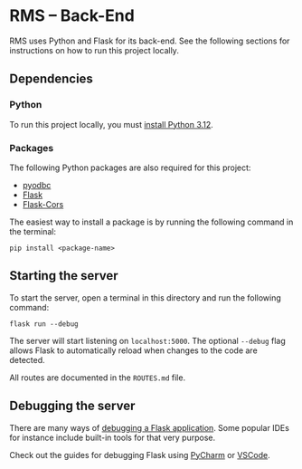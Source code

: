 # RMS &ndash; Back-End

RMS uses Python and Flask for its back-end. See the following sections for instructions on how to run this project locally.



## Dependencies

### Python

To run this project locally, you must [install Python 3.12](https://www.python.org/downloads/).

### Packages

The following Python packages are also required for this project:

- [pyodbc](https://pypi.org/project/pyodbc/)
- [Flask](https://pypi.org/project/Flask/)
- [Flask-Cors](https://pypi.org/project/Flask-Cors/)

The easiest way to install a package is by running the following command in the terminal:
```
pip install <package-name>
```



## Starting the server

To start the server, open a terminal in this directory and run the following command:
```
flask run --debug
```
The server will start listening on `localhost:5000`.
The optional `--debug` flag allows Flask to automatically reload when changes to the code are detected.

All routes are documented in the `ROUTES.md` file.



## Debugging the server

There are many ways of [debugging a Flask application](https://flask.palletsprojects.com/en/3.0.x/debugging/).
Some popular IDEs for instance include built-in tools for that very purpose.

Check out the guides for debugging Flask using
[PyCharm](https://www.jetbrains.com/help/pycharm/run-debug-configuration-flask-server.html)
or
[VSCode](https://code.visualstudio.com/docs/python/tutorial-flask).
